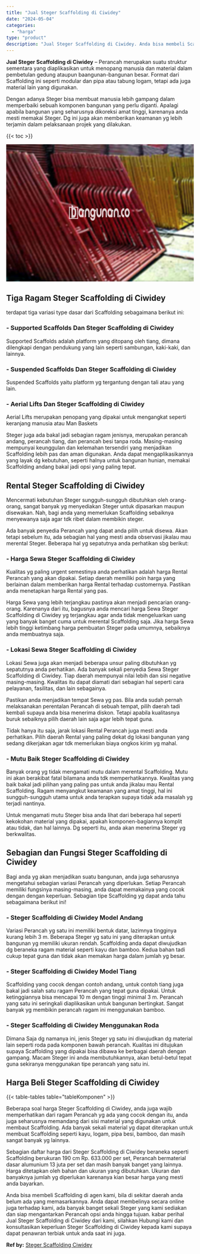 ```yaml
---
title: "Jual Steger Scaffolding di Ciwidey"
date: "2024-05-04"
categories: 
  - "harga"
type: "product"
description: "Jual Steger Scaffolding di Ciwidey. Anda bisa membeli Scaffolding di agen kami, bila di sekitar daerah anda belum ada yang memasarkannya. Anda dapat membelin..."
---
```


**Jual Steger Scaffolding di Ciwidey** – Perancah merupakan suatu struktur sementara yang diaplikasikan untuk menopang manusia dan material dalam pembetulan gedung ataupun baangunan-bangunan besar. Format dari Scaffolding ini seperti modular dan pipa atau tabung logam, tetapi ada juga material lain yang digunakan.

Dengan adanya Steger bisa membuat manusia lebih gampang dalam memperbaiki sebuah komponen bangunan yang perlu diganti. Apalagi apabila bangunan yang seharusnya dikoreksi amat tinggi, karenanya anda mesti memakai Steger. Dg ini juga akan memberikan keamanan yg lebih terjamin dalam pelaksanaan projek yang dilakukan.

{{< toc >}}

![Jual Steger Scaffolding di Ciwidey](/images/sewa-scaffolding-steger-30.png)

## Tiga Ragam Steger Scaffolding di Ciwidey

terdapat tiga variasi type dasar dari Scaffolding sebagaimana berikut ini:

### \- Supported Scaffolds Dan Steger Scaffolding di Ciwidey

Supported Scaffolds adalah platform yang ditopang oleh tiang, dimana dilengkapi dengan pendukung yang lain seperti sambungan, kaki-kaki, dan lainnya.

### \- Suspended Scaffolds Dan Steger Scaffolding di Ciwidey

Suspended Scaffolds yaitu platform yg tergantung dengan tali atau yang lain.

### \- Aerial Lifts Dan Steger Scaffolding di Ciwidey

Aerial Lifts merupakan penopang yang dipakai untuk mengangkat seperti keranjang manusia atau Man Baskets

Steger juga ada bakal jadi sebagian ragam jenisnya, merupakan perancah andang, perancah tiang, dan perancah besi tanpa roda. Masing-masing mempunyai keunggulan dan kelemahan tersendiri yang menjadikan Scaffolding lebih pas dan aman digunakan. Anda dapat mengaplikasikannya yang layak dg kebutuhan, seperti halnya untuk bangunan hunian, memakai Scaffolding andang bakal jadi opsi yang paling tepat.

## Rental Steger Scaffolding di Ciwidey

Mencermati kebutuhan Steger sungguh-sungguh dibutuhkan oleh orang-orang, sangat banyak yg menyediakan Steger untuk dipasarkan maupun disewakan. Nah, bagi anda yang memerlukan Scaffolding sebaiknya menyewanya saja agar tdk ribet dalam membikin steger.

Ada banyak penyedia Perancah yang dapat anda pilih untuk disewa. Akan tetapi sebelum itu, ada sebagian hal yang mesti anda observasi jikalau mau merental Steger. Beberapa hal yg sepatutnya anda perhatikan sbg berikut:

### \- Harga Sewa Steger Scaffolding di Ciwidey

Kualitas yg paling urgent semestinya anda perhatikan adalah harga Rental Perancah yang akan dipakai. Setiap daerah memiliki poin harga yang berlainan dalam memberikan harga Rental terhadap customernya. Pastikan anda menetapkan harga Rental yang pas.

Harga Sewa yang lebih terjangkau pastinya akan menjadi pencarian orang-orang. Karenanya dari itu, bagusnya anda mencari harga Sewa Steger Scaffolding di Ciwidey yg terjangkau agar anda tidak mengeluarkan uang yang banyak banget cuma untuk merental Scaffolding saja. Jika harga Sewa lebih tinggi ketimbang harga pembuatan Steger pada umumnya, sebaiknya anda membuatnya saja.

### \- Lokasi Sewa Steger Scaffolding di Ciwidey

Lokasi Sewa juga akan menjadi beberapa unsur paling dibutuhkan yg sepatutnya anda perhatikan. Ada banyak sekali penyedia Sewa Steger Scaffolding di Ciwidey. Tiap daerah mempunyai nilai lebih dan sisi negative masing-masing. Kwalitas itu dapat diamati dari sebagian hal seperti cara pelayanan, fasilitas, dan lain sebagainya.

Pastikan anda menjadikan tempat Sewa yg pas. Bila anda sudah pernah melaksanakan perentalan Perancah di sebuah tempat, pilih daerah tadi kembali supaya anda bisa menerima diskon. Tetapi apabila kualitasnya buruk sebaiknya pilih daerah lain saja agar lebih tepat guna.

Tidak hanya itu saja, jarak lokasi Rental Perancah juga mesti anda perhatikan. Pilih daerah Rental yang paling dekat dg lokasi bangunan yang sedang dikerjakan agar tdk memerlukan biaya ongkos kirim yg mahal.

### \- Mutu Baik Steger Scaffolding di Ciwidey

Banyak orang yg tidak mengamati mutu dalam merental Scaffolding. Mutu ini akan berakibat fatal bilamana anda tdk memperhatikannya. Kwalitas yang baik bakal jadi pilihan yang paling pas untuk anda jikalau mau Rental Scaffolding. Ragam menyangkut keamanan yang amat tinggi, hal ini sungguh-sungguh utama untuk anda terapkan supaya tidak ada masalah yg terjadi nantinya.

Untuk mengamati mutu Steger bisa anda lihat dari beberapa hal seperti kekokohan material yang dipakai, apakah komponen-bagiannya komplit atau tidak, dan hal lainnya. Dg seperti itu, anda akan menerima Steger yg berkwalitas.

## Sebagian dan Fungsi Steger Scaffolding di Ciwidey

Bagi anda yg akan menjadikan suatu bangunan, anda juga seharusnya mengetahui sebagian variasi Perancah yang diperlukan. Setiap Perancah memiliki fungsinya masing-masing, anda dapat memakainya yang cocok dengan dengan keperluan. Sebagian tipe Scaffolding yg dapat anda tahu sebagaimana berikut ini!

### \- Steger Scaffolding di Ciwidey Model Andang

Variasi Perancah yg satu ini memiliki bentuk datar, lazimnya tingginya kurang lebih 3 m. Beberapa Steger yg satu ini yang diterapkan untuk bangunan yg memiliki ukuran rendah. Scaffolding anda dapat diwujudkan dg beraneka ragam material seperti kayu dan bamboo. Kedua bahan tadi cukup tepat guna dan tidak akan memakan harga dalam jumlah yg besar.

### \- Steger Scaffolding di Ciwidey Model Tiang

Scaffolding yang cocok dengan contoh andang, untuk contoh tiang juga bakal jadi salah satu ragam Perancah yang tepat guna dipakai. Untuk ketinggiannya bisa mencapai 10 m dengan tinggi minimal 3 m. Perancah yang satu ini seringkali diaplikasikan untuk bangunan bertingkat. Sangat banyak yg membikin perancah ragam ini menggunakan bamboo.

### \- Steger Scaffolding di Ciwidey Menggunakan Roda

Dimana Saja dg namanya ini, jenis Steger yg satu ini diwujudkan dg material lain seperti roda pada komponen bawah perancah. Kualitas ini ditujukan supaya Scaffolding yang dipakai bisa dibawa ke berbagai daerah dengan gampang. Macam Steger ini anda membutuhkannya, akan betul-betul tepat guna sekiranya menggunakan tipe perancah yang satu ini.

## Harga Beli Steger Scaffolding di Ciwidey

{{< table-tables table="tableKomponen" >}}

Beberapa soal harga Steger Scaffolding di Ciwidey, anda juga wajib memperhatikan dari ragam Perancah yg ada yang cocok dengan itu, anda juga seharusnya memandang dari sisi material yang digunakan untuk membaut Scaffolding. Ada banyak sekali material yg dapat diterapkan untuk membuat Scaffolding seperti kayu, logam, pipa besi, bamboo, dan masih sangat banyak yg lainnya.

Sebagian daftar harga dari Steger Scaffolding di Ciwidey beraneka seperti Scaffolding berukuran 190 cm Rp. 633.000 per set, Perancah bermaterial dasar alumunium 13 juta per set dan masih banyak banget yang lainnya. Harga ditetapkan oleh bahan dan ukuran yang dibutuhkan. Ukuran dan banyaknya jumlah yg diperlukan karenanya kian besar harga yang mesti anda bayarkan.

Anda bisa membeli Scaffolding di agen kami, bila di sekitar daerah anda belum ada yang memasarkannya. Anda dapat membelinya secara online juga terhadap kami, ada banyak banget sekali Steger yang kami sediakan dan siap mengantarkan Perancah opsi anda hingga tujuan. kabar perihal Jual Steger Scaffolding di Ciwidey dari kami, silahkan Hubungi kami dan konsultasikan keperluan Steger Scaffolding di Ciwidey kepada kami supaya dapat penawran terbiak untuk anda saat ini juga.

**Ref by:** [Steger Scaffolding Ciwidey](https://id.wikipedia.org/wiki/Steger)
